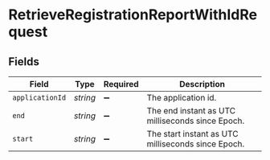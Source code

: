 # RetrieveRegistrationReportWithIdRequest


## Fields

| Field                                              | Type                                               | Required                                           | Description                                        |
| -------------------------------------------------- | -------------------------------------------------- | -------------------------------------------------- | -------------------------------------------------- |
| `applicationId`                                    | *string*                                           | :heavy_minus_sign:                                 | The application id.                                |
| `end`                                              | *string*                                           | :heavy_minus_sign:                                 | The end instant as UTC milliseconds since Epoch.   |
| `start`                                            | *string*                                           | :heavy_minus_sign:                                 | The start instant as UTC milliseconds since Epoch. |